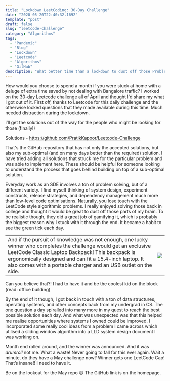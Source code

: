 ```yaml
---
title: "Lockdown LeetCoding: 30-Day Challenge"
date: "2020-05-20T22:40:32.169Z"
template: "post"
draft: false
slug: "leetcode-challenge"
category: "Algorithms"
tags:
  - "Pandemic"
  - "Blog"
  - "Lockdown"
  - "Leetcode"
  - "Algorithms"
  - "GitHub"
description: "What better time than a lockdown to dust off those Problem-Solving skills?"
---
```


How would you choose to spend a month if you were stuck at home with a deluge of extra time saved by not dealing with Bangalore traffic? I worked on the 30-day Leetcode challenge all of April and thought I'd share my what I got out of it. First off, thanks to Leetcode for this daily challenge and the otherwise locked questions that they made available during this time. Much needed distraction during the lockdown.

I’ll get the solutions out of the way for the people who might be looking for those (finally!)

Solutions - https://github.com/PratikKapoor/Leetcode-Challenge

That's the GitHub repository that has not only the accepted solutions, but also my sub-optimal (and on many days better than the required) solution. I have tried adding all solutions that struck me for the particular problem and was able to implement here. These should be helpful for someone looking to understand the process that goes behind building on top of a sub-optimal solution.

Everyday work as an SDE involves a ton of problem solving, but of a different variety. I find myself thinking of system design, experiment constructs, release strategies, and dependency management much more than low-level code optimisations. Naturally, you lose touch with the LeetCode style algorithmic problems. I really enjoyed solving those back in college and thought it would be great to dust off those parts of my brain. To be realistic though, they did a great job of gamifying it, which is  probably the biggest reason why I stuck with it through the end. It became a habit to see the green tick each day.

<table border="0">
 <tr>
    <td>And if the pursuit of knowledge was not enough, one lucky winner who completes the challenge would get an exclusive LeetCode Classic Laptop Backpack! This backpack is ergonomically designed and can fit a 15.4-inch laptop. It also comes with a portable charger and an USB outlet on the side. 
</td>
    <td><img src="/media/leetcode_bag.png"/></td>
 </tr>
</table>

Can you believe that?! I had to have it and be the coolest kid on the block (read: office building)

By the end of it though, I got back in touch with a ton of data structures, operating systems, and other concepts back from my undergrad in CS. The one question a day spiralled into many more in my quest to reach the best possible solution each day. And what was unexpected was that this helped me realise opportunities where systems I owned could be improved. I incorporated some really cool ideas from a problem I came across which utilised a sliding window algorithm into a LLD system design document I was working on.

Month end rolled around, and the winner was announced. And it was *drumroll* not me. What a waste! Never going to fall for this ever again. Wait a minute, do they have a May challenge now? Winner gets one LeetCode Cap! That’s insane!! I need to have it.

Be on the lookout for the May repo 😄 The GitHub link is on the homepage.
